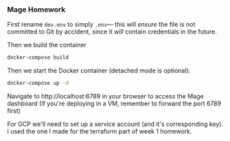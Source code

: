 ### Mage Homework

First rename `dev.env` to simply `.env`— this will _ensure_ the file is not committed to Git by accident, since it _will_ contain credentials in the future.

Then we build the container
```bash
docker-compose build
```

Then we start the Docker container (detached mode is optional):
```bash
docker-compose up -d
```

Navigate to http://localhost:6789 in your browser to access the Mage dashboard
(If you're deploying in a VM, remember to forward the port 6789 first)

For GCP we'll need to set up a service account (and it's corresponding key).
I used the one I made for the terraform part of week 1 homework.